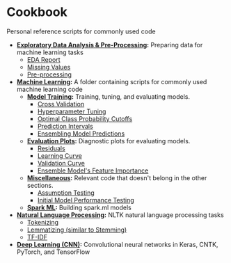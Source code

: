 # Cookbook
Personal reference scripts for commonly used code

- **[Exploratory Data Analysis & Pre-Processing](https://github.com/JeffMacaluso/Cookbook/blob/master/EDA%26Preprocessing.py):** Preparing data for machine learning tasks
    - [EDA Report](https://github.com/JeffMacaluso/Cookbook/blob/eaad1f874fd168f6a1aff773ee77ca3d16a7aee2/EDA%26Preprocessing.py#L23)
    - [Missing Values](https://github.com/JeffMacaluso/Cookbook/blob/eaad1f874fd168f6a1aff773ee77ca3d16a7aee2/EDA%26Preprocessing.py#L32)
    - [Pre-processing](https://github.com/JeffMacaluso/Cookbook/blob/eaad1f874fd168f6a1aff773ee77ca3d16a7aee2/EDA%26Preprocessing.py#L148)
- **[Machine Learning](https://github.com/JeffMacaluso/Cookbook/tree/master/MachineLearning):** A folder containing scripts for commonly used machine learning code
    - **[Model Training](https://github.com/JeffMacaluso/Cookbook/blob/master/MachineLearning/ModelTraining.py):** Training, tuning, and evaluating models.
        - [Cross Validation](https://github.com/JeffMacaluso/Cookbook/blob/b58fd7c91de1e8babedcdb1465a1b4eda5a811fa/MachineLearning/ModelTraining.py#L25)
        - [Hyperparameter Tuning](https://github.com/JeffMacaluso/Cookbook/blob/b58fd7c91de1e8babedcdb1465a1b4eda5a811fa/MachineLearning/ModelTraining.py#L37)
        - [Optimal Class Probability Cutoffs](https://github.com/JeffMacaluso/Cookbook/blob/53021a8af914830c2c6e702d6081205ad3e595e0/MachineLearning/ModelTraining.py#L97)
        - [Prediction Intervals](https://github.com/JeffMacaluso/Cookbook/blob/53021a8af914830c2c6e702d6081205ad3e595e0/MachineLearning/ModelTraining.py#L175)
        - [Ensembling Model Predictions](https://github.com/JeffMacaluso/Cookbook/blob/53021a8af914830c2c6e702d6081205ad3e595e0/MachineLearning/ModelTraining.py#L267)
    - **[Evaluation Plots](https://github.com/JeffMacaluso/Cookbook/blob/master/MachineLearning/EvaluationPlots.py):** Diagnostic plots for evaluating models.
        - [Residuals](https://github.com/JeffMacaluso/Cookbook/blob/53021a8af914830c2c6e702d6081205ad3e595e0/MachineLearning/EvaluationPlots.py#L28)
        - [Learning Curve](https://github.com/JeffMacaluso/Cookbook/blob/53021a8af914830c2c6e702d6081205ad3e595e0/MachineLearning/EvaluationPlots.py#L61)
        - [Validation Curve](https://github.com/JeffMacaluso/Cookbook/blob/53021a8af914830c2c6e702d6081205ad3e595e0/MachineLearning/EvaluationPlots.py#L89)  
        - [Ensemble Model's Feature Importance](https://github.com/JeffMacaluso/Cookbook/blob/f67d738d9d1b998e816a9cb5ead06ec71dd8e98b/MachineLearning/EvaluationPlots.py#L122)
    - **[Miscellaneous](https://github.com/JeffMacaluso/Cookbook/blob/master/MachineLearning/Miscellaneous.py):** Relevant code that doesn't belong in the other sections.
        - [Assumption Testing](https://github.com/JeffMacaluso/Cookbook/blob/f67d738d9d1b998e816a9cb5ead06ec71dd8e98b/MachineLearning/Miscellaneous.py#L25)
        - [Initial Model Performance Testing](https://github.com/JeffMacaluso/Cookbook/blob/f67d738d9d1b998e816a9cb5ead06ec71dd8e98b/MachineLearning/Miscellaneous.py#L219)
    - **[Spark ML](https://github.com/JeffMacaluso/Cookbook/blob/master/MachineLearning/SparkML.py):** Building spark.ml models
- **[Natural Language Processing](https://github.com/JeffMacaluso/Cookbook/blob/master/NLP.py):** NLTK natural language processing tasks
    - [Tokenizing](https://github.com/JeffMacaluso/Cookbook/blob/eaad1f874fd168f6a1aff773ee77ca3d16a7aee2/NLP.py#L11)
    - [Lemmatizing (similar to Stemming)](https://github.com/JeffMacaluso/Cookbook/blob/eaad1f874fd168f6a1aff773ee77ca3d16a7aee2/NLP.py#L25)
    - [TF-IDF](https://github.com/JeffMacaluso/Cookbook/blob/eaad1f874fd168f6a1aff773ee77ca3d16a7aee2/NLP.py#L43)
- **[Deep Learning (CNN)](https://nbviewer.jupyter.org/github/JeffMacaluso/Cookbook/blob/master/DeepLearning-CNN.ipynb):** Convolutional neural networks in Keras, CNTK, PyTorch, and TensorFlow
